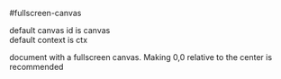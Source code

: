 #fullscreen-canvas

default canvas id is canvas  
default context is ctx  

document with a fullscreen canvas. Making 0,0 relative to the center is recommended
